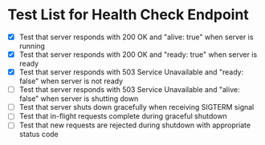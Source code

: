 # Test List for Health Check Endpoint

- [x] Test that server responds with 200 OK and "alive: true" when server is running
- [x] Test that server responds with 200 OK and "ready: true" when server is ready
- [x] Test that server responds with 503 Service Unavailable and "ready: false" when server is not ready
- [ ] Test that server responds with 503 Service Unavailable and "alive: false" when server is shutting down
- [ ] Test that server shuts down gracefully when receiving SIGTERM signal
- [ ] Test that in-flight requests complete during graceful shutdown
- [ ] Test that new requests are rejected during shutdown with appropriate status code
